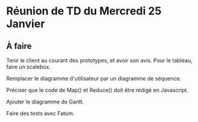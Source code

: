 # Réunion de TD du Mercredi 25 Janvier

## À faire

Tenir le client au courant des prototypes, et avoir son avis.
Pour le tableau, faire un scalebox.

Remplacer le diagramme d'utilisateur par un diagramme de séquence.

Préciser que le code de Map() et Reduce() doit être rédigé en Javascript.

Ajouter le diagramme de Gantt.

Faire des tests avec Fatum.